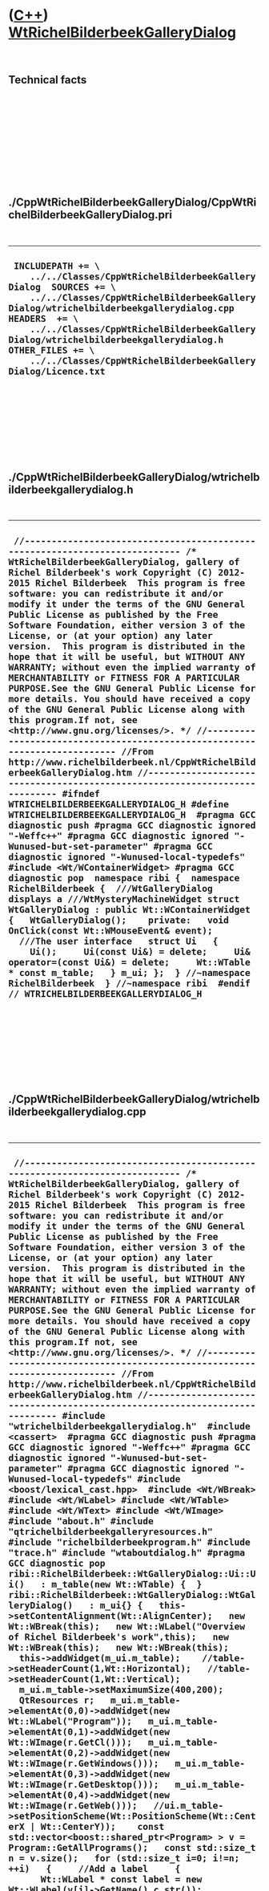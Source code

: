 
 

 

 

 

 

([C++](Cpp.md)) [WtRichelBilderbeekGalleryDialog](CppWtRichelBilderbeekGalleryDialog.md)
==========================================================================================

 

Technical facts
---------------

 

 

 

 

 

 

./CppWtRichelBilderbeekGalleryDialog/CppWtRichelBilderbeekGalleryDialog.pri
---------------------------------------------------------------------------

 

  --------------------------------------------------------------------------------------------------------------------------------------------------------------------------------------------------------------------------------------------------------------------------------------------------------------------------------------------------------------------------
  ` INCLUDEPATH += \     ../../Classes/CppWtRichelBilderbeekGalleryDialog  SOURCES += \     ../../Classes/CppWtRichelBilderbeekGalleryDialog/wtrichelbilderbeekgallerydialog.cpp  HEADERS  += \     ../../Classes/CppWtRichelBilderbeekGalleryDialog/wtrichelbilderbeekgallerydialog.h  OTHER_FILES += \     ../../Classes/CppWtRichelBilderbeekGalleryDialog/Licence.txt`
  --------------------------------------------------------------------------------------------------------------------------------------------------------------------------------------------------------------------------------------------------------------------------------------------------------------------------------------------------------------------------

 

 

 

 

 

./CppWtRichelBilderbeekGalleryDialog/wtrichelbilderbeekgallerydialog.h
----------------------------------------------------------------------

 

  ----------------------------------------------------------------------------------------------------------------------------------------------------------------------------------------------------------------------------------------------------------------------------------------------------------------------------------------------------------------------------------------------------------------------------------------------------------------------------------------------------------------------------------------------------------------------------------------------------------------------------------------------------------------------------------------------------------------------------------------------------------------------------------------------------------------------------------------------------------------------------------------------------------------------------------------------------------------------------------------------------------------------------------------------------------------------------------------------------------------------------------------------------------------------------------------------------------------------------------------------------------------------------------------------------------------------------------------------------------------------------------------------------------------------------------------------------------------------------------------------------------------------------------------------------------------------------------------------------------------------------------------------------------------------------------------------------------------------------------------------------------------------------------------------------------------------------------------------------------------------------------------------------------------------------------------------
  ` //--------------------------------------------------------------------------- /* WtRichelBilderbeekGalleryDialog, gallery of Richel Bilderbeek's work Copyright (C) 2012-2015 Richel Bilderbeek  This program is free software: you can redistribute it and/or modify it under the terms of the GNU General Public License as published by the Free Software Foundation, either version 3 of the License, or (at your option) any later version.  This program is distributed in the hope that it will be useful, but WITHOUT ANY WARRANTY; without even the implied warranty of MERCHANTABILITY or FITNESS FOR A PARTICULAR PURPOSE.See the GNU General Public License for more details. You should have received a copy of the GNU General Public License along with this program.If not, see <http://www.gnu.org/licenses/>. */ //--------------------------------------------------------------------------- //From http://www.richelbilderbeek.nl/CppWtRichelBilderbeekGalleryDialog.htm //--------------------------------------------------------------------------- #ifndef WTRICHELBILDERBEEKGALLERYDIALOG_H #define WTRICHELBILDERBEEKGALLERYDIALOG_H  #pragma GCC diagnostic push #pragma GCC diagnostic ignored "-Weffc++" #pragma GCC diagnostic ignored "-Wunused-but-set-parameter" #pragma GCC diagnostic ignored "-Wunused-local-typedefs" #include <Wt/WContainerWidget> #pragma GCC diagnostic pop  namespace ribi {  namespace RichelBilderbeek {  ///WtGalleryDialog displays a ///WtMysteryMachineWidget struct WtGalleryDialog : public Wt::WContainerWidget {   WtGalleryDialog();    private:   void OnClick(const Wt::WMouseEvent& event);   ///The user interface   struct Ui   {     Ui();     Ui(const Ui&) = delete;     Ui& operator=(const Ui&) = delete;     Wt::WTable * const m_table;   } m_ui; };  } //~namespace RichelBilderbeek  } //~namespace ribi  #endif // WTRICHELBILDERBEEKGALLERYDIALOG_H`
  ----------------------------------------------------------------------------------------------------------------------------------------------------------------------------------------------------------------------------------------------------------------------------------------------------------------------------------------------------------------------------------------------------------------------------------------------------------------------------------------------------------------------------------------------------------------------------------------------------------------------------------------------------------------------------------------------------------------------------------------------------------------------------------------------------------------------------------------------------------------------------------------------------------------------------------------------------------------------------------------------------------------------------------------------------------------------------------------------------------------------------------------------------------------------------------------------------------------------------------------------------------------------------------------------------------------------------------------------------------------------------------------------------------------------------------------------------------------------------------------------------------------------------------------------------------------------------------------------------------------------------------------------------------------------------------------------------------------------------------------------------------------------------------------------------------------------------------------------------------------------------------------------------------------------------------------------

 

 

 

 

 

./CppWtRichelBilderbeekGalleryDialog/wtrichelbilderbeekgallerydialog.cpp
------------------------------------------------------------------------

 

  ----------------------------------------------------------------------------------------------------------------------------------------------------------------------------------------------------------------------------------------------------------------------------------------------------------------------------------------------------------------------------------------------------------------------------------------------------------------------------------------------------------------------------------------------------------------------------------------------------------------------------------------------------------------------------------------------------------------------------------------------------------------------------------------------------------------------------------------------------------------------------------------------------------------------------------------------------------------------------------------------------------------------------------------------------------------------------------------------------------------------------------------------------------------------------------------------------------------------------------------------------------------------------------------------------------------------------------------------------------------------------------------------------------------------------------------------------------------------------------------------------------------------------------------------------------------------------------------------------------------------------------------------------------------------------------------------------------------------------------------------------------------------------------------------------------------------------------------------------------------------------------------------------------------------------------------------------------------------------------------------------------------------------------------------------------------------------------------------------------------------------------------------------------------------------------------------------------------------------------------------------------------------------------------------------------------------------------------------------------------------------------------------------------------------------------------------------------------------------------------------------------------------------------------------------------------------------------------------------------------------------------------------------------------------------------------------------------------------------------------------------------------------------------------------------------------------------------------------------------------------------------------------------------------------------------------------------------------------------------------------------------------------------------------------------------------------------------------------------------------------------------------------------------------------------------------------------------------------------------------------------------------------------------------------------------------------------------------------------------------------------------------------------------------------------------------------------------------------------------------------------------------------------------------------------------------------------------------------------------------------------------------------------------------------------------------------------------------------------------------------------------------------------------------------------------------------------------------------------------------------------------------------------------------------------------------------------------------------------------------------------------------------------------------------------------------------------------------------------------------------------------------------------------------------------------------------------------------------------------------------------------------------------------------------------------------------------------------------------------------------------------------------------------------------------------------------------------------------------------------------------------
  ` //--------------------------------------------------------------------------- /* WtRichelBilderbeekGalleryDialog, gallery of Richel Bilderbeek's work Copyright (C) 2012-2015 Richel Bilderbeek  This program is free software: you can redistribute it and/or modify it under the terms of the GNU General Public License as published by the Free Software Foundation, either version 3 of the License, or (at your option) any later version.  This program is distributed in the hope that it will be useful, but WITHOUT ANY WARRANTY; without even the implied warranty of MERCHANTABILITY or FITNESS FOR A PARTICULAR PURPOSE.See the GNU General Public License for more details. You should have received a copy of the GNU General Public License along with this program.If not, see <http://www.gnu.org/licenses/>. */ //--------------------------------------------------------------------------- //From http://www.richelbilderbeek.nl/CppWtRichelBilderbeekGalleryDialog.htm //--------------------------------------------------------------------------- #include "wtrichelbilderbeekgallerydialog.h"  #include <cassert>  #pragma GCC diagnostic push #pragma GCC diagnostic ignored "-Weffc++" #pragma GCC diagnostic ignored "-Wunused-but-set-parameter" #pragma GCC diagnostic ignored "-Wunused-local-typedefs" #include <boost/lexical_cast.hpp>  #include <Wt/WBreak> #include <Wt/WLabel> #include <Wt/WTable> #include <Wt/WText> #include <Wt/WImage>  #include "about.h" #include "qtrichelbilderbeekgalleryresources.h" #include "richelbilderbeekprogram.h" #include "trace.h" #include "wtaboutdialog.h" #pragma GCC diagnostic pop  ribi::RichelBilderbeek::WtGalleryDialog::Ui::Ui()   : m_table(new Wt::WTable) {  }  ribi::RichelBilderbeek::WtGalleryDialog::WtGalleryDialog()   : m_ui{} {   this->setContentAlignment(Wt::AlignCenter);   new Wt::WBreak(this);   new Wt::WLabel("Overview of Richel Bilderbeek's work",this);   new Wt::WBreak(this);   new Wt::WBreak(this);   this->addWidget(m_ui.m_table);    //table->setHeaderCount(1,Wt::Horizontal);   //table->setHeaderCount(1,Wt::Vertical);   m_ui.m_table->setMaximumSize(400,200);   QtResources r;   m_ui.m_table->elementAt(0,0)->addWidget(new Wt::WLabel("Program"));   m_ui.m_table->elementAt(0,1)->addWidget(new Wt::WImage(r.GetCl()));   m_ui.m_table->elementAt(0,2)->addWidget(new Wt::WImage(r.GetWindows()));   m_ui.m_table->elementAt(0,3)->addWidget(new Wt::WImage(r.GetDesktop()));   m_ui.m_table->elementAt(0,4)->addWidget(new Wt::WImage(r.GetWeb()));   //ui.m_table->setPositionScheme(Wt::PositionScheme(Wt::CenterX | Wt::CenterY));    const std::vector<boost::shared_ptr<Program> > v = Program::GetAllPrograms();   const std::size_t n = v.size();   for (std::size_t i=0; i!=n; ++i)   {     //Add a label     {       Wt::WLabel * const label = new Wt::WLabel(v[i]->GetName().c_str());       //label->setMaximumSize(Wt::WLength::Auto,6);       //label->setHeight(6);       m_ui.m_table->elementAt(i+1,0)->addWidget(label);       //ui.m_table->elementAt(i+1,0)->setMaximumSize(Wt::WLength::Auto,6);     }     for (int j=0; j!=4; ++j)     {       ProgramStatus p =  ProgramStatus::unk;       switch (j)       {         case 0: p = v[i]->GetStatusConsole(); break;         case 1: p = v[i]->GetStatusDesktopWindowsOnly(); break;         case 2: p = v[i]->GetStatusDesktop(); break;         case 3: p = v[i]->GetStatusWebApplication(); break;       }       std::string s;       switch (p)       {         case ProgramStatus::yes: s = r.GetGreen(); break;         case ProgramStatus::no: s = r.GetRed(); break;         case ProgramStatus::nvr: s = r.GetBlack(); break;         case ProgramStatus::n_a: s = r.GetBlack(); break;         case ProgramStatus::wip: s = r.GetYellow(); break;         case ProgramStatus::tbd: s = r.GetOrange(); break;         case ProgramStatus::unk: s = r.GetBlack(); break;       }       m_ui.m_table->elementAt(i+1,j+1)->addWidget(new Wt::WImage(s.c_str()));     }   }   {     const int n_rows = m_ui.m_table->rowCount();     for (int i=0; i!=n_rows; ++i)     {       //ui.m_table->rowAt(i)->elementAt(0)->set     }   }   m_ui.m_table->clicked().connect(this,&ribi::RichelBilderbeek::WtGalleryDialog::OnClick); }  void ribi::RichelBilderbeek::WtGalleryDialog::OnClick(const Wt::WMouseEvent&) {   //const int x = event.widget().x;   //const int y = event.widget().y; }`
  ----------------------------------------------------------------------------------------------------------------------------------------------------------------------------------------------------------------------------------------------------------------------------------------------------------------------------------------------------------------------------------------------------------------------------------------------------------------------------------------------------------------------------------------------------------------------------------------------------------------------------------------------------------------------------------------------------------------------------------------------------------------------------------------------------------------------------------------------------------------------------------------------------------------------------------------------------------------------------------------------------------------------------------------------------------------------------------------------------------------------------------------------------------------------------------------------------------------------------------------------------------------------------------------------------------------------------------------------------------------------------------------------------------------------------------------------------------------------------------------------------------------------------------------------------------------------------------------------------------------------------------------------------------------------------------------------------------------------------------------------------------------------------------------------------------------------------------------------------------------------------------------------------------------------------------------------------------------------------------------------------------------------------------------------------------------------------------------------------------------------------------------------------------------------------------------------------------------------------------------------------------------------------------------------------------------------------------------------------------------------------------------------------------------------------------------------------------------------------------------------------------------------------------------------------------------------------------------------------------------------------------------------------------------------------------------------------------------------------------------------------------------------------------------------------------------------------------------------------------------------------------------------------------------------------------------------------------------------------------------------------------------------------------------------------------------------------------------------------------------------------------------------------------------------------------------------------------------------------------------------------------------------------------------------------------------------------------------------------------------------------------------------------------------------------------------------------------------------------------------------------------------------------------------------------------------------------------------------------------------------------------------------------------------------------------------------------------------------------------------------------------------------------------------------------------------------------------------------------------------------------------------------------------------------------------------------------------------------------------------------------------------------------------------------------------------------------------------------------------------------------------------------------------------------------------------------------------------------------------------------------------------------------------------------------------------------------------------------------------------------------------------------------------------------------------------------------------------------------------------------------------

 

 

 

 

 

 

